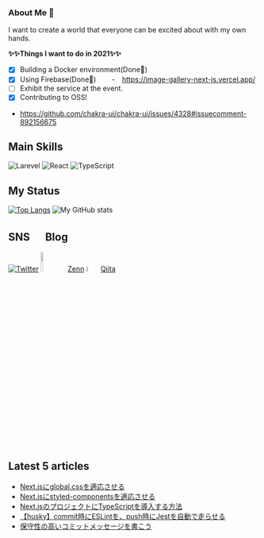 ### About Me 👋

I want to create a world that everyone can be excited about with my own hands.

**✨✨Things I want to do in 2021✨✨**<br>

- [x] Building a Docker environment(Done💪)
- [x] Using Firebase(Done💪)
      　　-　https://image-gallery-next-js.vercel.app/
- [ ] Exhibit the service at the event.
- [x] Contributing to OSS!
- https://github.com/chakra-ui/chakra-ui/issues/4328#issuecomment-892156675

## Main Skills

![Larevel](https://www.vectorlogo.zone/logos/laravel/laravel-icon.svg)
![React](https://www.vectorlogo.zone/logos/reactjs/reactjs-icon.svg)
![TypeScript](https://www.vectorlogo.zone/logos/typescriptlang/typescriptlang-icon.svg)

## My Status

[![Top Langs](https://github-readme-stats.vercel.app/api/top-langs/?username=yuyaamano23&layout=compact)](https://github.com/yuyaamano23)
![My GitHub stats](https://github-readme-stats.vercel.app/api?username=yuyaamano23&show_icons=true&theme=flag-india)

## SNS 　 Blog

[![Twitter](https://www.vectorlogo.zone/logos/twitter/twitter-ar21.svg)](https://twitter.com/Yuya2218)
<img src="https://user-images.githubusercontent.com/58542696/107915561-0f7d7080-6fa8-11eb-97f3-0f92cdb4ca71.png" width="10%">
[Zenn](https://zenn.dev/yuyaamano23)
<img src="https://user-images.githubusercontent.com/58542696/107916312-73ecff80-6fa9-11eb-8c7d-f60763c7374c.png" width="5%">
[Qiita](https://qiita.com/Yuya2218)

## Latest 5 articles

<!-- LATEST_ARTICLES_START -->
- [Next.jsにglobal.cssを適応させる](https://zenn.dev/yuyaamano23/articles/1661278dfe650f)
- [Next.jsにstyled-componentsを適応させる](https://zenn.dev/yuyaamano23/articles/ce2d5fdf56e7b6)
- [Next.jsのプロジェクトにTypeScriptを導入する方法](https://zenn.dev/yuyaamano23/articles/ca8648b395551a)
- [【husky】commit時にESLintを、push時にJestを自動で走らせる](https://zenn.dev/yuyaamano23/articles/4856c45c3d3db1)
- [保守性の高いコミットメッセージを書こう](https://zenn.dev/yuyaamano23/articles/d7b9e39d3619bd)
<!-- LATEST_ARTICLES_END -->
